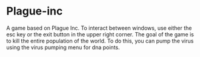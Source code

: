 # Plague-inc
A game based on Plague Inc.
To interact between windows, use either the esc key or the exit button in the upper right corner.
The goal of the game is to kill the entire population of the world. To do this, you can pump the virus using the virus pumping menu for dna points.

